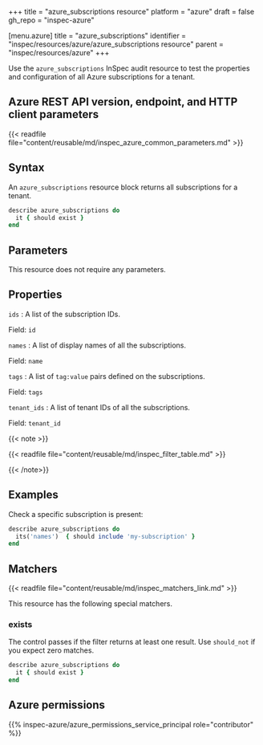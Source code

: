 +++
title = "azure_subscriptions resource"
platform = "azure"
draft = false
gh_repo = "inspec-azure"

[menu.azure]
title = "azure_subscriptions"
identifier = "inspec/resources/azure/azure_subscriptions resource"
parent = "inspec/resources/azure"
+++

Use the `azure_subscriptions` InSpec audit resource to test the properties and configuration of all Azure subscriptions for a tenant.

## Azure REST API version, endpoint, and HTTP client parameters

{{< readfile file="content/reusable/md/inspec_azure_common_parameters.md" >}}

## Syntax

An `azure_subscriptions` resource block returns all subscriptions for a tenant.

```ruby
describe azure_subscriptions do
  it { should exist }
end
```

## Parameters

This resource does not require any parameters.

## Properties

`ids`
: A list of the subscription IDs.

  Field: `id`

`names`
: A list of display names of all the subscriptions.

  Field: `name`

`tags`
: A list of `tag:value` pairs defined on the subscriptions.

  Field: `tags`

`tenant_ids`
: A list of tenant IDs of all the subscriptions.

  Field: `tenant_id`

{{< note >}}

{{< readfile file="content/reusable/md/inspec_filter_table.md" >}}

{{< /note>}}

## Examples

Check a specific subscription is present:

```ruby
describe azure_subscriptions do
  its('names')  { should include 'my-subscription' }
end
```

## Matchers

{{< readfile file="content/reusable/md/inspec_matchers_link.md" >}}

This resource has the following special matchers.

### exists

The control passes if the filter returns at least one result. Use `should_not` if you expect zero matches.

```ruby
describe azure_subscriptions do
  it { should exist }
end
```

## Azure permissions

{{% inspec-azure/azure_permissions_service_principal role="contributor" %}}
